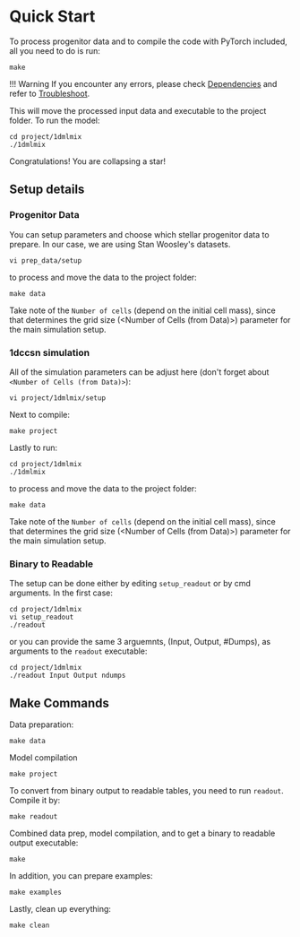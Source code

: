 # Quick Start
To process progenitor data and to compile the code with PyTorch included, all you need to do is run:
```shell
make
```
!!! Warning
    If you encounter any errors, please check [Dependencies](installation.md#dependencies) and refer to [Troubleshoot](installation.md#troubleshoot).

This will move the processed input data and executable to the project folder. To run the model:
```shell
cd project/1dmlmix
./1dmlmix
```
Congratulations! You are collapsing a star!

## Setup details

### Progenitor Data

You can setup parameters and choose which stellar progenitor data to prepare. In our case, we are using Stan Woosley's datasets.
```shell
vi prep_data/setup
```
to process and move the data to the project folder:
```shell
make data
```
Take note of the `Number of cells` (depend on the initial cell mass), since that determines the grid size (<Number of Cells (from Data)>) parameter for the main simulation setup.

### 1dccsn simulation
All of the simulation parameters can be adjust here (don't forget about `<Number of Cells (from Data)>`):
```shell
vi project/1dmlmix/setup
```
Next to compile:
```shell
make project
```
Lastly to run:
```shell
cd project/1dmlmix
./1dmlmix
```
to process and move the data to the project folder:
```shell
make data
```
Take note of the `Number of cells` (depend on the initial cell mass), since that determines the grid size (<Number of Cells (from Data)>) parameter for the main simulation setup.

### Binary to Readable
The setup can be done either by editing `setup_readout` or by cmd arguments. In the first case:
```shell
cd project/1dmlmix
vi setup_readout
./readout
```
or you can provide the same 3 arguemnts, (Input, Output, #Dumps), as arguments to the `readout` executable:
```shell
cd project/1dmlmix
./readout Input Output ndumps
```

## Make Commands

Data preparation:
```shell
make data
```
Model compilation
```shell
make project
```
To convert from binary output to readable tables, you need to run `readout`. Compile it by:
```shell
make readout
```
Combined data prep, model compilation, and to get a binary to readable output executable:
```shell
make
```
In addition, you can prepare examples:
```shell
make examples
```
Lastly, clean up everything:
```shell
make clean
```
